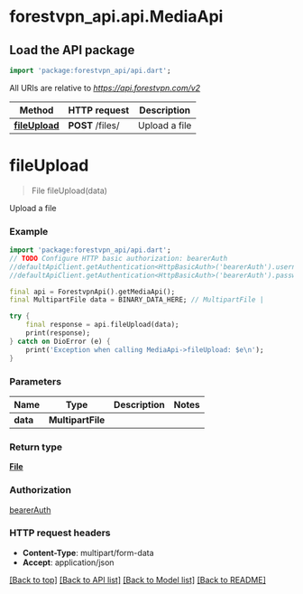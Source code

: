 # forestvpn_api.api.MediaApi

## Load the API package
```dart
import 'package:forestvpn_api/api.dart';
```

All URIs are relative to *https://api.forestvpn.com/v2*

Method | HTTP request | Description
------------- | ------------- | -------------
[**fileUpload**](MediaApi.md#fileupload) | **POST** /files/ | Upload a file


# **fileUpload**
> File fileUpload(data)

Upload a file

### Example
```dart
import 'package:forestvpn_api/api.dart';
// TODO Configure HTTP basic authorization: bearerAuth
//defaultApiClient.getAuthentication<HttpBasicAuth>('bearerAuth').username = 'YOUR_USERNAME'
//defaultApiClient.getAuthentication<HttpBasicAuth>('bearerAuth').password = 'YOUR_PASSWORD';

final api = ForestvpnApi().getMediaApi();
final MultipartFile data = BINARY_DATA_HERE; // MultipartFile | 

try {
    final response = api.fileUpload(data);
    print(response);
} catch on DioError (e) {
    print('Exception when calling MediaApi->fileUpload: $e\n');
}
```

### Parameters

Name | Type | Description  | Notes
------------- | ------------- | ------------- | -------------
 **data** | **MultipartFile**|  | 

### Return type

[**File**](File.md)

### Authorization

[bearerAuth](../README.md#bearerAuth)

### HTTP request headers

 - **Content-Type**: multipart/form-data
 - **Accept**: application/json

[[Back to top]](#) [[Back to API list]](../README.md#documentation-for-api-endpoints) [[Back to Model list]](../README.md#documentation-for-models) [[Back to README]](../README.md)

